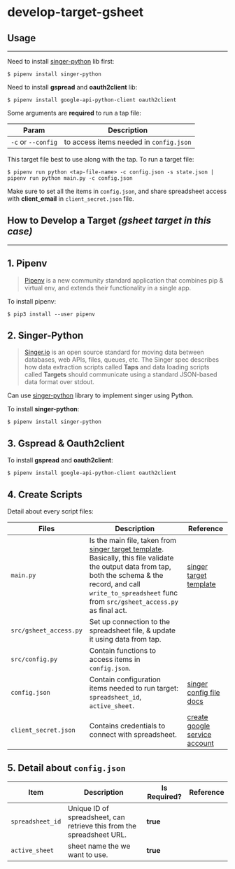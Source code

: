 # develop-target-gsheet

## Usage
---

Need to install [singer-python](https://github.com/singer-io/getting-started/blob/master/docs/RUNNING_AND_DEVELOPING.md#a-python-tap) lib first:

`$ pipenv install singer-python`

Need to install **gspread** and **oauth2client** lib:

`$ pipenv install google-api-python-client oauth2client`

Some arguments are **required** to run a tap file:

| Param | Description |
| --- | --- |
| `-c` or `--config` | to access items needed in `config.json` |

This target file best to use along with the tap. To run a target file:

`$ pipenv run python <tap-file-name> -c config.json -s state.json | pipenv run python main.py -c config.json`

Make sure to set all the items in `config.json`, and share spreadsheet access with **client_email** in `client_secret.json` file.

## How to Develop a Target *(gsheet target in this case)*
---

## 1. Pipenv

> [Pipenv](https://docs.python-guide.org/dev/virtualenvs/) is a new community standard application that combines pip & virtual env, and extends their functionality in a single app.

To install pipenv:

`$ pip3 install --user pipenv`

## 2. Singer-Python

> [Singer.io](https://github.com/singer-io) is an open source standard for moving data between databases, web APIs, files, queues, etc. The Singer spec describes how data extraction scripts called **Taps** and data loading scripts called **Targets** should communicate using a standard JSON-based data format over stdout.

Can use [singer-python](https://github.com/singer-io/getting-started/blob/master/docs/RUNNING_AND_DEVELOPING.md#a-python-tap) library to implement singer using Python.

To install **singer-python**:

`$ pipenv install singer-python`

## 3. Gspread & Oauth2client

To install **gspread** and **oauth2client**:

`$ pipenv install google-api-python-client oauth2client`

## 4. Create Scripts

Detail about every script files:

| Files | Description | Reference |
| --- | --- | --- |
| `main.py` |  Is the main file, taken from [singer target template](https://github.com/singer-io/singer-target-template). Basically, this file validate the output data from tap, both the schema & the record, and call `write_to_spreadsheet` func from `src/gsheet_access.py` as final act. | [singer target template](https://github.com/singer-io/singer-target-template) |
| `src/gsheet_access.py` | Set up connection to the spreadsheet file, & update it using data from tap. | |
| `src/config.py` | Contain functions to access items in `config.json`. | |
| `config.json` | Contain configuration items needed to run target: `spreadsheet_id`, `active_sheet`. | [singer config file docs](https://github.com/singer-io/getting-started/blob/master/docs/CONFIG_AND_STATE.md#config-file) |
| `client_secret.json` | Contains credentials to connect with spreadsheet. | [create google service account](https://support.google.com/a/answer/7378726?hl=en) |

## 5. Detail about `config.json`

| Item | Description | Is Required? | Reference |
| --- | --- | --- | --- |
| `spreadsheet_id` | Unique ID of spreadsheet, can retrieve this from the spreadsheet URL. | **true** | |
| `active_sheet` | sheet name the we want to use. | **true** | |